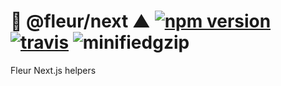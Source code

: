 # 🌼 @fleur/next ▲ [![npm version](https://badge.fury.io/js/%40fleur%2Fnext.svg)](https://www.npmjs.com/package/@fleur/next) [![travis](https://travis-ci.org/ra-gg/fleur.svg?branch=master)](https://travis-ci.org/ra-gg/fleur) ![minifiedgzip](https://badgen.net/bundlephobia/minzip/@fleur/next)

Fleur Next.js helpers
